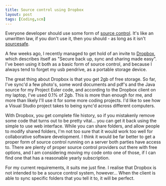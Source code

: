 ```yaml
---
title: Source control using Dropbox
layout: post
tags: [Coding,scm]
---
```

Everyone developer should use some form of <a title="Wikipedia entry on source control" href="http://en.wikipedia.org/wiki/Source_control" target="_blank">source control</a>. It's like an unwritten law, if you don't use it, then you should - as long as it isn't <a title="Jeff Atwood on why you shouldn't use sourcesafe" href="http://www.codinghorror.com/blog/archives/000660.html" target="_blank">sourcesafe</a>.

A few weeks ago, I recently managed to get hold of an invite to <a title="get dropbox" href="http://www.getdropbox.com/" target="_blank">Dropbox</a>, which describes itself as "Secure back up, sync and sharing made easy". I've been using it both as a basic form of source control, and because I always tend to forget my usb pendrive, as a portable storage device.

The great thing about Dropbox is that you get 2gb of free storage. So far, I've sync'd a few photo's, some word documents and pdf's and the Java source for my Project Euler code, and according to the Dropbox client on my laptop, I've used 0.1% of 2gb. This is more than enough for me, and more than likely I'll use it for some more coding projects. I'd like to see how a Visual Studio project takes to being sync'd across different computers.

With Dropbox, you get complete file history, so if you mistakenly remove some code that turns out to be pretty vital... you can get it back using the simple to use web interface. While you can share folders, and allow people to modify shared folders, I'm not too sure that it would work too well for collaborative software development. I think it would be far better to get a proper form of source control running on a server both parties have access to. There are plenty of proper source control providers out there with free options, and I am considering moving my code onto one of those, if I can find one that has a reasonable yearly subscription.

For my current requirements, it suits me just fine. I realise that Dropbox is not intended to be a source control system, however... When the client is able to sync specific folders that you tell it to, it will be perfect.
